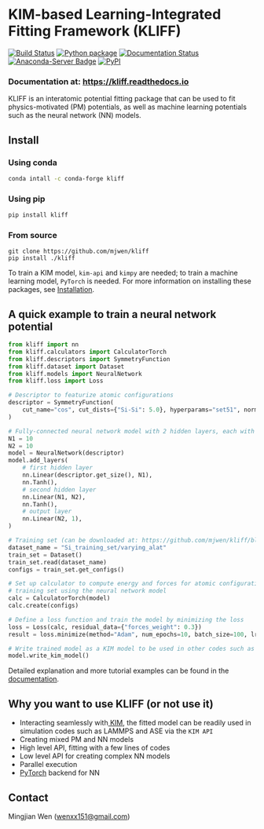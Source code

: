 # KIM-based Learning-Integrated Fitting Framework (KLIFF)

[![Build Status](https://travis-ci.com/mjwen/kliff.svg?branch=master)](https://travis-ci.com/mjwen/kliff)
[![Python package](https://github.com/mjwen/kliff/workflows/Python%20package/badge.svg)](https://github.com/mjwen/kliff/actions)
[![Documentation Status](https://readthedocs.org/projects/kliff/badge/?version=latest)](https://kliff.readthedocs.io/en/latest/?badge=latest)
[![Anaconda-Server Badge](https://img.shields.io/conda/vn/conda-forge/kliff.svg)](https://anaconda.org/conda-forge/kliff)
[![PyPI](https://img.shields.io/pypi/v/kliff.svg)](https://pypi.python.org/pypi/kliff)

### Documentation at: <https://kliff.readthedocs.io>

KLIFF is an interatomic potential fitting package that can be used to fit
physics-motivated (PM) potentials, as well as machine learning potentials such
as the neural network (NN) models.

## Install 

### Using conda
```sh
conda intall -c conda-forge kliff
```

### Using pip
```sh
pip install kliff
```

### From source 
```
git clone https://github.com/mjwen/kliff
pip install ./kliff
```

To train a KIM model, `kim-api` and `kimpy` are needed; to train a machine learning 
model, `PyTorch` is needed. For more information on installing these packages, see 
[Installation](https://kliff.readthedocs.io/en/latest/installation.html).

## A quick example to train a neural network potential

```python
from kliff import nn
from kliff.calculators import CalculatorTorch
from kliff.descriptors import SymmetryFunction
from kliff.dataset import Dataset
from kliff.models import NeuralNetwork
from kliff.loss import Loss

# Descriptor to featurize atomic configurations  
descriptor = SymmetryFunction(
    cut_name="cos", cut_dists={"Si-Si": 5.0}, hyperparams="set51", normalize=True
)

# Fully-connected neural network model with 2 hidden layers, each with 10 units 
N1 = 10
N2 = 10
model = NeuralNetwork(descriptor)
model.add_layers(
    # first hidden layer
    nn.Linear(descriptor.get_size(), N1),
    nn.Tanh(),
    # second hidden layer
    nn.Linear(N1, N2),
    nn.Tanh(),
    # output layer
    nn.Linear(N2, 1),
)

# Training set (can be downloaded at: https://github.com/mjwen/kliff/blob/master/examples/Si_training_set.tar.gz)
dataset_name = "Si_training_set/varying_alat"
train_set = Dataset()
train_set.read(dataset_name)
configs = train_set.get_configs()

# Set up calculator to compute energy and forces for atomic configurations in the 
# training set using the neural network model
calc = CalculatorTorch(model)
calc.create(configs)

# Define a loss function and train the model by minimizing the loss 
loss = Loss(calc, residual_data={"forces_weight": 0.3})
result = loss.minimize(method="Adam", num_epochs=10, batch_size=100, lr=0.001)

# Write trained model as a KIM model to be used in other codes such as LAMMPS ans ASE
model.write_kim_model()
```

Detailed explanation and more tutorial examples can be found in the 
[documentation](https://kliff.readthedocs.io/en/latest/tutorials.html). 

## Why you want to use KLIFF (or not use it)

- Interacting seamlessly with[ KIM](https://openkim.org), the fitted model can
  be readily used in simulation codes such as LAMMPS and ASE via the `KIM API`
- Creating mixed PM and NN models
- High level API, fitting with a few lines of codes
- Low level API for creating complex NN models
- Parallel execution
- [PyTorch](https://pytorch.org) backend for NN


## Contact

Mingjian Wen (wenxx151@gmail.com)